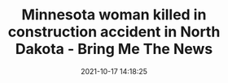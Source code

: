 ---
"title": "Minnesota woman killed in construction accident in North Dakota - Bring Me The News"
"date": "2021-10-17 14:18:25"
"feed_name": "GOOGLENEWSCONSTRUCTION"
"feed_website": "https://news.google.com/search?q=construction%2Bincident&hl=en-US&gl=US&ceid=US:en"
"feed_rss": "https://news.google.com/rss/search?q=construction%2Bincident&hl=en-US&gl=US&ceid=US:en"
"link": "https://bringmethenews.com/minnesota-news/minnesota-woman-killed-in-construction-accident-in-north-dakota"
"source": "{'href': 'https://bringmethenews.com', 'title': 'Bring Me The News'}"
"file": "_posts/2021-1-1-c03d857f9fdc9b8aeee0c1d10267f239eb9559d9.md"
"accident": "1"
"drilling": "0"
"represented_by": "0"
"dead": "1"
"injured": "0"
"arrested": "0"
"place": "north dakota"
"where": "construction site"
"causes": "unknown"
"place_uri": "http://en.wikipedia.org/wiki/North_Dakota"
---